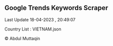 

## Google Trends Keywords Scraper 
 
Last Update 18-04-2023 , 20:49:07

Country List :
VIETNAM.json



© Abdul Muttaqin 
